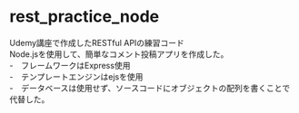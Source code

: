 # rest_practice_node
Udemy講座で作成したRESTful APIの練習コード<br>
Node.jsを使用して、簡単なコメント投稿アプリを作成した。<br>
-　フレームワークはExpress使用<br>
-　テンプレートエンジンはejsを使用<br>
-　データベースは使用せず、ソースコードにオブジェクトの配列を書くことで代替した。<br>

